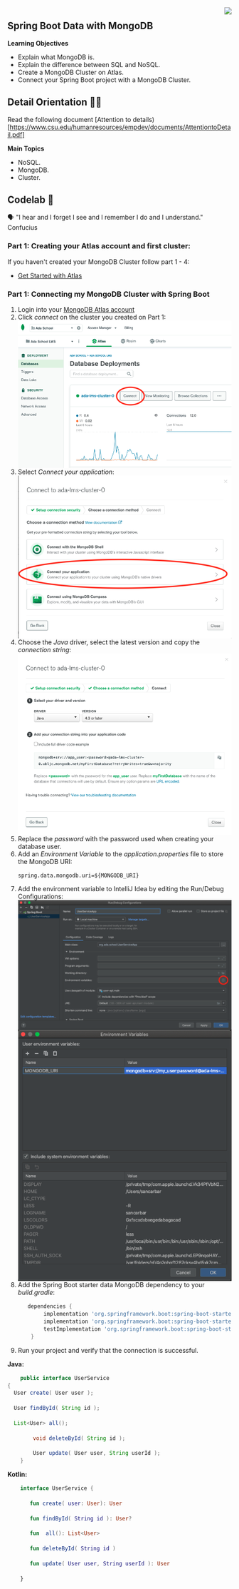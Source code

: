 <img align="right" src="https://github.com/ada-school/module-template/blob/main/ada.png">


## Spring Boot Data with MongoDB

**Learning Objectives**

- Explain what MongoDB is.
- Explain the difference between SQL and NoSQL.
- Create a MongoDB Cluster on Atlas.
- Connect your Spring Boot project with a MongoDB Cluster.


## Detail Orientation 🤹🏽

Read the following document [Attention to details)[https://www.csu.edu/humanresources/empdev/documents/AttentiontoDetail.pdf] 

**Main Topics**

* NoSQL.
* MongoDB.
* Cluster.

## Codelab 🧪

🗣️ "I hear and I forget I see and I remember I do and I understand." Confucius

### Part 1: Creating your Atlas account and first cluster:

If you haven't created your MongoDB Cluster follow part 1 - 4:

* [Get Started with Atlas](https://docs.atlas.mongodb.com/getting-started/)

### Part 1: Connecting my MongoDB Cluster with Spring Boot

1. Login into your [MongoDB Atlas account](https://account.mongodb.com/account/login)
2. Click *connect* on the cluster you created on Part 1:
   <img align="center" src="img/mongo-db-connect.png">
3. Select *Connect your application*:
   <img align="center" src="img/connect-your-application.png">
4. Choose the *Java* driver, select the latest version and copy the *connection string*:
   <img align="center" src="img/java-driver.png">
5. Replace the *password* with the password used when creating your database user.
6. Add an *Environment Variable* to the *application.properties* file to store the MongoDB URI:
    ````properties
    spring.data.mongodb.uri=${MONGODB_URI}
    ````
7. Add the environment variable to IntelliJ Idea by editing the Run/Debug Configurations:
   <img align="center" src="img/run-debug-configurations.png">
   <br/>
   <img align="center" src="img/adding-environment-variable.png">
7. Add the Spring Boot starter data MongoDB dependency to your *build.gradle*:
    ```groovy
       dependencies {
            implementation 'org.springframework.boot:spring-boot-starter-web'
            implementation 'org.springframework.boot:spring-boot-starter-data-mongodb'
            testImplementation 'org.springframework.boot:spring-boot-starter-test'
        }
    ```
8. Run your project and verify that the connection is successful.

**Java:**

 ```java
     public interface UserService
{
   User create( User user );

   User findById( String id );

   List<User> all();

         void deleteById( String id );

         User update( User user, String userId );
     }
  ```
  **Kotlin:**
  ```kotlin
      interface UserService {

         fun create( user: User): User

         fun findById( String id ): User?
         
         fun  all(): List<User>

         fun deleteById( String id )

         fun update( User user, String userId ): User

      }
  ```

